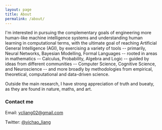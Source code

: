 ```yaml
---
layout: page
title: About
permalink: /about/
---
```


I'm interested in pursuing the complementary goals of engineering more human-like machine intelligence systems and understanding human learning in computational terms, with the ultimate goal of reaching Artificial General Intelligence (AGI), by exercising a variety of tools -- primarily, Neural Networks, Bayesian Modelling, Formal Languages -- rooted in areas in mathematics --  Calculus, Probability, Algebra and Logic -- guided by ideas from different communities -- Computer Science, Cognitive Science, and Neuroscience -- and more broadly by methodologies from empirical, theoretical, computational and data-driven science.

Outside the main research, I have strong appreciation of truth and bueaty, as they are found in nature, maths, and art.

### Contact me

Email: [ycliang02@gmail.com](mailto:ycliang02@gmail.com)


Twitter: [@yichao_liang](https://twitter.com/yichao_liang)
